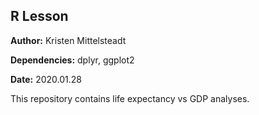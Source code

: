 ## R Lesson

**Author:** Kristen Mittelsteadt

**Dependencies:** dplyr, ggplot2

**Date:** 2020.01.28

This repository contains life expectancy vs GDP analyses.
